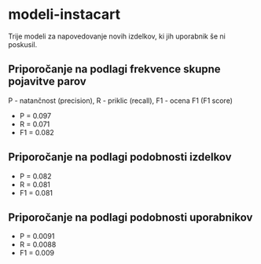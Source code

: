 # modeli-instacart
Trije modeli za napovedovanje novih izdelkov, ki jih uporabnik še ni poskusil.

## Priporočanje na podlagi frekvence skupne pojavitve parov

P - natančnost (precision),
R - priklic (recall),
F1 - ocena F1 (F1 score)

- P = 0.097
- R = 0.071
- F1 = 0.082

## Priporočanje na podlagi podobnosti izdelkov
- P = 0.082
- R = 0.081
- F1 = 0.081

## Priporočanje na podlagi podobnosti uporabnikov
- P = 0.0091
- R = 0.0088
- F1 = 0.009

